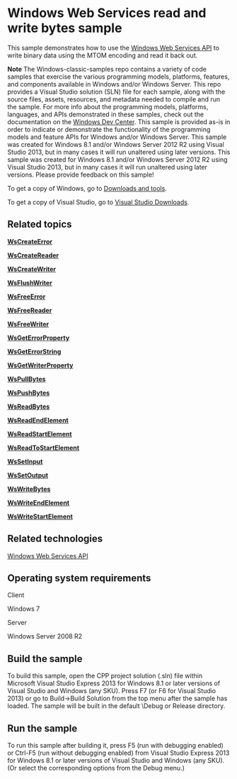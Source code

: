 Windows Web Services read and write bytes sample
================================================

This sample demonstrates how to use the [Windows Web Services API](http://msdn.microsoft.com/en-us/library/windows/desktop/dd430435) to write binary data using the MTOM encoding and read it back out.

**Note**  The Windows-classic-samples repo contains a variety of code samples that exercise the various programming models, platforms, features, and components available in Windows and/or Windows Server. This repo provides a Visual Studio solution (SLN) file for each sample, along with the source files, assets, resources, and metadata needed to compile and run the sample. For more info about the programming models, platforms, languages, and APIs demonstrated in these samples, check out the documentation on the [Windows Dev Center](https://dev.windows.com). This sample is provided as-is in order to indicate or demonstrate the functionality of the programming models and feature APIs for Windows and/or Windows Server. This sample was created for Windows 8.1 and/or Windows Server 2012 R2 using Visual Studio 2013, but in many cases it will run unaltered using later versions. This sample was created for Windows 8.1 and/or Windows Server 2012 R2 using Visual Studio 2013, but in many cases it will run unaltered using later versions. Please provide feedback on this sample!

To get a copy of Windows, go to [Downloads and tools](http://go.microsoft.com/fwlink/p/?linkid=301696).

To get a copy of Visual Studio, go to [Visual Studio Downloads](http://go.microsoft.com/fwlink/p/?linkid=301697).

Related topics
--------------

[**WsCreateError**](http://msdn.microsoft.com/en-us/library/windows/desktop/dd430497)

[**WsCreateReader**](http://msdn.microsoft.com/en-us/library/windows/desktop/dd430504)

[**WsCreateWriter**](http://msdn.microsoft.com/en-us/library/windows/desktop/dd430509)

[**WsFlushWriter**](http://msdn.microsoft.com/en-us/library/windows/desktop/dd430524)

[**WsFreeError**](http://msdn.microsoft.com/en-us/library/windows/desktop/dd430526)

[**WsFreeReader**](http://msdn.microsoft.com/en-us/library/windows/desktop/dd430531)

[**WsFreeWriter**](http://msdn.microsoft.com/en-us/library/windows/desktop/dd430535)

[**WsGetErrorProperty**](http://msdn.microsoft.com/en-us/library/windows/desktop/dd430539)

[**WsGetErrorString**](http://msdn.microsoft.com/en-us/library/windows/desktop/dd430540)

[**WsGetWriterProperty**](http://msdn.microsoft.com/en-us/library/windows/desktop/dd430566)

[**WsPullBytes**](http://msdn.microsoft.com/en-us/library/windows/desktop/dd430578)

[**WsPushBytes**](http://msdn.microsoft.com/en-us/library/windows/desktop/dd430580)

[**WsReadBytes**](http://msdn.microsoft.com/en-us/library/windows/desktop/dd430584)

[**WsReadEndElement**](http://msdn.microsoft.com/en-us/library/windows/desktop/dd430589)

[**WsReadStartElement**](http://msdn.microsoft.com/en-us/library/windows/desktop/dd430599)

[**WsReadToStartElement**](http://msdn.microsoft.com/en-us/library/windows/desktop/dd430600)

[**WsSetInput**](http://msdn.microsoft.com/en-us/library/windows/desktop/dd430631)

[**WsSetOutput**](http://msdn.microsoft.com/en-us/library/windows/desktop/dd430635)

[**WsWriteBytes**](http://msdn.microsoft.com/en-us/library/windows/desktop/dd430649)

[**WsWriteEndElement**](http://msdn.microsoft.com/en-us/library/windows/desktop/dd430655)

[**WsWriteStartElement**](http://msdn.microsoft.com/en-us/library/windows/desktop/dd430665)

Related technologies
--------------------

[Windows Web Services API](http://msdn.microsoft.com/en-us/library/windows/desktop/dd430435)

Operating system requirements
-----------------------------

Client

Windows 7

Server

Windows Server 2008 R2

Build the sample
----------------

To build this sample, open the CPP project solution (.sln) file within Microsoft Visual Studio Express 2013 for Windows 8.1 or later versions of Visual Studio and Windows (any SKU). Press F7 (or F6 for Visual Studio 2013) or go to Build-\>Build Solution from the top menu after the sample has loaded. The sample will be built in the default \\Debug or Release directory.

Run the sample
--------------

To run this sample after building it, press F5 (run with debugging enabled) or Ctrl-F5 (run without debugging enabled) from Visual Studio Express 2013 for Windows 8.1 or later versions of Visual Studio and Windows (any SKU). (Or select the corresponding options from the Debug menu.)

